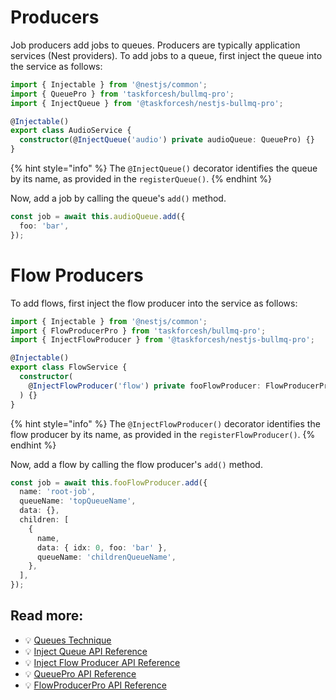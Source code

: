 # Producers

Job producers add jobs to queues. Producers are typically application services (Nest providers). To add jobs to a queue, first inject the queue into the service as follows:

```typescript
import { Injectable } from '@nestjs/common';
import { QueuePro } from 'taskforcesh/bullmq-pro';
import { InjectQueue } from '@taskforcesh/nestjs-bullmq-pro';

@Injectable()
export class AudioService {
  constructor(@InjectQueue('audio') private audioQueue: QueuePro) {}
}
```

{% hint style="info" %}
The `@InjectQueue()` decorator identifies the queue by its name, as provided in the `registerQueue()`.
{% endhint %}

Now, add a job by calling the queue's `add()` method.

```typescript
const job = await this.audioQueue.add({
  foo: 'bar',
});
```

# Flow Producers

To add flows, first inject the flow producer into the service as follows:

```typescript
import { Injectable } from '@nestjs/common';
import { FlowProducerPro } from 'taskforcesh/bullmq-pro';
import { InjectFlowProducer } from '@taskforcesh/nestjs-bullmq-pro';

@Injectable()
export class FlowService {
  constructor(
    @InjectFlowProducer('flow') private fooFlowProducer: FlowProducerPro,
  ) {}
}
```

{% hint style="info" %}
The `@InjectFlowProducer()` decorator identifies the flow producer by its name, as provided in the `registerFlowProducer()`.
{% endhint %}

Now, add a flow by calling the flow producer's `add()` method.

```typescript
const job = await this.fooFlowProducer.add({
  name: 'root-job',
  queueName: 'topQueueName',
  data: {},
  children: [
    {
      name,
      data: { idx: 0, foo: 'bar' },
      queueName: 'childrenQueueName',
    },
  ],
});
```

## Read more:

- 💡 [Queues Technique](https://docs.nestjs.com/techniques/queues)
- 💡 [Inject Queue API Reference](https://nestjs.bullmq.pro/functions/InjectQueue.html)
- 💡 [Inject Flow Producer API Reference](https://nestjs.bullmq.pro/functions/InjectFlowProducer.html)
- 💡 [QueuePro API Reference](https://api.bullmq.pro/classes/v7.QueuePro.html)
- 💡 [FlowProducerPro API Reference](https://api.bullmq.pro/classes/v7.FlowProducerPro.html)
